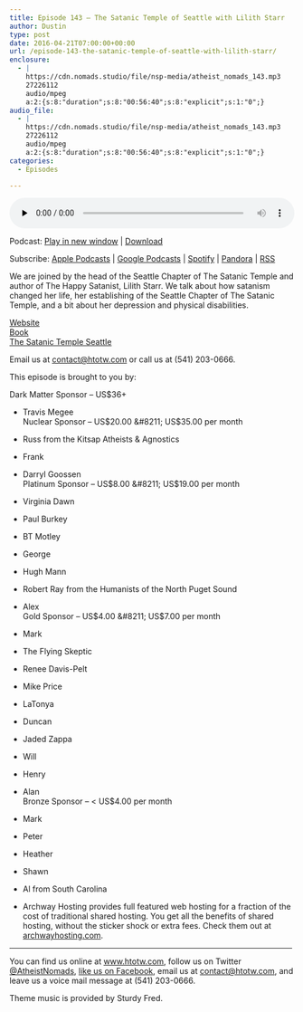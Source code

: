 ```yaml
---
title: ﻿Episode 143 – The Satanic Temple of Seattle with Lilith Starr
author: Dustin
type: post
date: 2016-04-21T07:00:00+00:00
url: /﻿episode-143-the-satanic-temple-of-seattle-with-lilith-starr/
enclosure:
  - |
    https://cdn.nomads.studio/file/nsp-media/atheist_nomads_143.mp3
    27226112
    audio/mpeg
    a:2:{s:8:"duration";s:8:"00:56:40";s:8:"explicit";s:1:"0";}
audio_file:
  - |
    https://cdn.nomads.studio/file/nsp-media/atheist_nomads_143.mp3
    27226112
    audio/mpeg
    a:2:{s:8:"duration";s:8:"00:56:40";s:8:"explicit";s:1:"0";}
categories:
  - Episodes

---
```

<div itemscope itemtype="http://schema.org/AudioObject">
  <meta itemprop="name" content="﻿Episode 143 &#8211; The Satanic Temple of Seattle with Lilith Starr" />
  
  <meta itemprop="uploadDate" content="2016-04-21T01:00:00-06:00" />
  
  <meta itemprop="encodingFormat" content="audio/mpeg" />
  
  <meta itemprop="duration" content="PT56M40S" />
  
  <meta itemprop="description" content="We are joined by the head of the Seattle Chapter of The Satanic Temple and author of The Happy Satanist, Lilith Starr. We talk about how satanism changed her life, her establishing of the Seattle Chapter of The Satanic Temple, and a bit about her dep..." />
  
  <meta itemprop="contentUrl" content="https://dts.podtrac.com/redirect.mp3/cdn.nomads.studio/file/nsp-media/atheist_nomads_143.mp3" />
  
  <meta itemprop="contentSize" content="26.0" />
  </p> 
  
  <div class="powerpress_player" id="powerpress_player_8402">
    <audio class="wp-audio-shortcode" id="audio-5091-146" preload="none" style="width: 100%;" controls="controls"><source type="audio/mpeg" src="https://dts.podtrac.com/redirect.mp3/cdn.nomads.studio/file/nsp-media/atheist_nomads_143.mp3?_=146" /><a href="https://dts.podtrac.com/redirect.mp3/cdn.nomads.studio/file/nsp-media/atheist_nomads_143.mp3">https://dts.podtrac.com/redirect.mp3/cdn.nomads.studio/file/nsp-media/atheist_nomads_143.mp3</a></audio>
  </div>
</div>

<p class="powerpress_links powerpress_links_mp3">
  Podcast: <a href="https://dts.podtrac.com/redirect.mp3/cdn.nomads.studio/file/nsp-media/atheist_nomads_143.mp3" class="powerpress_link_pinw" target="_blank" title="Play in new window" onclick="return powerpress_pinw('https://htotw.com/?powerpress_pinw=5091-podcast');" rel="nofollow">Play in new window</a> | <a href="https://dts.podtrac.com/redirect.mp3/cdn.nomads.studio/file/nsp-media/atheist_nomads_143.mp3" class="powerpress_link_d" title="Download" rel="nofollow" download="atheist_nomads_143.mp3">Download</a>
</p>

<p class="powerpress_links powerpress_subscribe_links">
  Subscribe: <a href="https://podcasts.apple.com/us/podcast/humanists-take-on-the-world/id530050098?mt=2&ls=1" class="powerpress_link_subscribe powerpress_link_subscribe_itunes" target="_blank" title="Subscribe on Apple Podcasts" rel="nofollow">Apple Podcasts</a> | <a href="https://www.google.com/podcasts?feed=aHR0cDovL2F0aGVpc3Rub21hZHMubGlic3luLmNvbS9yc3M%3D" class="powerpress_link_subscribe powerpress_link_subscribe_googleplay" target="_blank" title="Subscribe on Google Podcasts" rel="nofollow">Google Podcasts</a> | <a href="https://open.spotify.com/show/3LzK2xZGike6Tc1GEMtMbr?si=LieN9SNuTpq96smuaUsH8A" class="powerpress_link_subscribe powerpress_link_subscribe_spotify" target="_blank" title="Subscribe on Spotify" rel="nofollow">Spotify</a> | <a href="https://www.pandora.com/podcast/atheist-nomads/PC:10122?corr=62071012&part=ug" class="powerpress_link_subscribe powerpress_link_subscribe_pandora" target="_blank" title="Subscribe on Pandora" rel="nofollow">Pandora</a> | <a href="https://htotw.com/feed/podcast/" class="powerpress_link_subscribe powerpress_link_subscribe_rss" target="_blank" title="Subscribe via RSS" rel="nofollow">RSS</a>
</p>

We are joined by the head of the Seattle Chapter of The Satanic Temple and author of The Happy Satanist, Lilith Starr. We talk about how satanism changed her life, her establishing of the Seattle Chapter of The Satanic Temple, and a bit about her depression and physical disabilities.

<a href="http://www.lilithstarr.com/" target="_blank" rel="noopener">Website</a>  
<a href="http://amzn.to/1QowTwA" target="_blank" rel="noopener">Book</a>  
<a href="http://thesatanictempleseattle.com/" target="_blank" rel="noopener">The Satanic Temple Seattle</a>

Email us at contact@htotw.com or call us at (541) 203-0666.

This episode is brought to you by:

Dark Matter Sponsor &#8211; US$36+  
* Travis Megee  
Nuclear Sponsor &#8211; US$20.00 &#8211; US$35.00 per month  
* Russ from the Kitsap Atheists & Agnostics  
* Frank  
* Darryl Goossen  
Platinum Sponsor &#8211; US$8.00 &#8211; US$19.00 per month  
* Virginia Dawn  
* Paul Burkey  
* BT Motley  
* George  
* Hugh Mann  
* Robert Ray from the Humanists of the North Puget Sound  
* Alex  
Gold Sponsor &#8211; US$4.00 &#8211; US$7.00 per month  
* Mark  
* The Flying Skeptic  
* Renee Davis-Pelt  
* Mike Price  
* LaTonya  
* Duncan  
* Jaded Zappa  
* Will  
* Henry  
* Alan  
Bronze Sponsor &#8211; < US$4.00 per month  
* Mark  
* Peter  
* Heather  
* Shawn  
* Al from South Carolina

* Archway Hosting provides full featured web hosting for a fraction of the cost of traditional shared hosting. You get all the benefits of shared hosting, without the sticker shock or extra fees. Check them out at <a href="http://archwayhosting.com/" target="_blank" rel="noopener">archwayhosting.com</a>.

<hr width="500" />

You can find us online at <a href="https://www.htotw.com/" target="_blank" rel="noopener">www.htotw.com</a>, follow us on Twitter <a href="https://twitter.com/AtheistNomads" target="_blank" rel="noopener">@AtheistNomads</a>, <a href="https://htotw.com/facebook" target="_blank" rel="noopener">like us on Facebook</a>, email us at <contact@htotw.com>, and leave us a voice mail message at (541) 203-0666.

Theme music is provided by Sturdy Fred.
